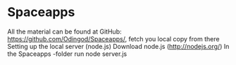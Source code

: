 Spaceapps
=========


All the material can be found at GitHub: https://github.com/Odingod/Spaceapps/, fetch you local copy from there
Setting up the local server (node.js)
Download node.js (http://nodejs.org/)
In the Spaceapps -folder run node server.js

